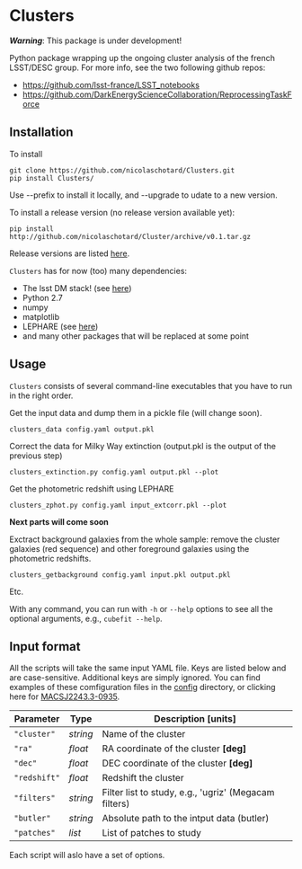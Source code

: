 # Clusters

***Warning***: This package is under development!

Python package wrapping up the ongoing cluster analysis of the french LSST/DESC group. For more info, see the two following github repos:

- https://github.com/lsst-france/LSST_notebooks
- https://github.com/DarkEnergyScienceCollaboration/ReprocessingTaskForce

## Installation

To install

```
git clone https://github.com/nicolaschotard/Clusters.git
pip install Clusters/
```

Use --prefix to install it locally, and --upgrade to udate to a new version.

To install a release version (no release version available yet):

```
pip install http://github.com/nicolaschotard/Cluster/archive/v0.1.tar.gz
```

Release versions are listed
[here](http://github.com/nicolaschotard/Clusters/releases).

`Clusters` has for now (too) many dependencies:

- The lsst DM stack! (see [here](https://developer.lsst.io/build-ci/lsstsw.html))
- Python 2.7
- numpy
- matplotlib
- LEPHARE (see [here](http://cesam.lam.fr/lephare/lephare.html))
- and many other packages that will be replaced at some point


Usage
-----

`Clusters` consists of several command-line executables that you have
to run in the right order.

Get the input data and dump them in a pickle file (will change soon).

```
clusters_data config.yaml output.pkl
```

Correct the data for Milky Way extinction (output.pkl is the output of the previous step)

```
clusters_extinction.py config.yaml output.pkl --plot
```

Get the photometric redshift using LEPHARE

```
clusters_zphot.py config.yaml input_extcorr.pkl --plot
```

**Next parts will come soon**

Exctract background galaxies from the whole sample: remove the cluster
galaxies (red sequence) and other foreground galaxies using the
photometric redshifts.

```
clusters_getbackground config.yaml input.pkl output.pkl
```

Etc.

With any command, you can run with `-h` or `--help` options to see all the
optional arguments, e.g., `cubefit --help`.

Input format
------------

All the scripts will take the same input YAML file. Keys are listed
below and are case-sensitive. Additional keys are simply ignored. You
can find examples of these comfiguration files in the
[config](https://github.com/nicolaschotard/Clusters/blob/master/configs)
directory, or clicking here for
[MACSJ2243.3-0935](https://github.com/nicolaschotard/Clusters/blob/master/configs/MACSJ2243.3-0935.yaml).

| Parameter        | Type     | Description [units]                   |
| ---------------- | ------   | ------------------------------------- |
| `"cluster"`      | *string* | Name of the cluster |
| `"ra"`           | *float*  | RA coordinate of the cluster **[deg]** |
| `"dec"`          | *float*  | DEC coordinate of the cluster **[deg]** |
| `"redshift"`     | *float*  | Redshift the cluster |
| `"filters"`     | *string*  | Filter list to study, e.g., 'ugriz' (Megacam filters) |
| `"butler"`     | *string*  | Absolute path to the intput data (butler) |
| `"patches"`     | *list*  | List of patches to study |

Each script will aslo have a set of options.